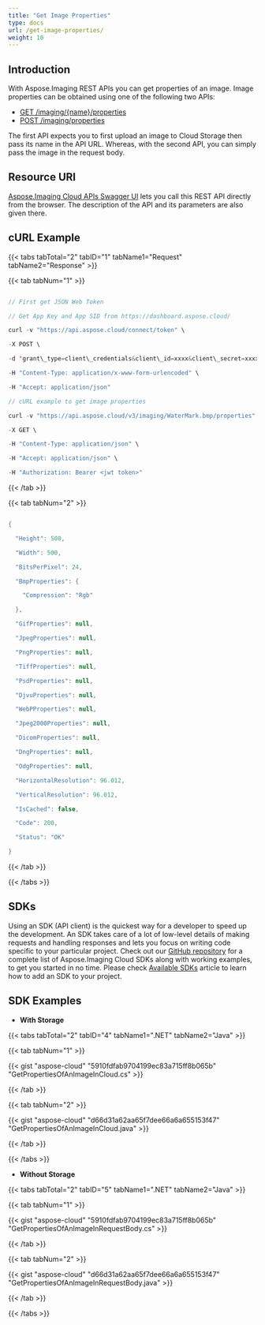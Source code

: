 ```yaml
---
title: "Get Image Properties"
type: docs
url: /get-image-properties/
weight: 10
---
```


## **Introduction**
With Aspose.Imaging REST APIs you can get properties of an image. Image properties can be obtained using one of the following two APIs:

- [GET /imaging/{name}/properties](https://apireference.aspose.cloud/imaging/#/Properties/GetImageProperties)
- [POST /imaging/properties](https://apireference.aspose.cloud/imaging/#/Properties/ExtractImageProperties)

The first API expects you to first upload an image to Cloud Storage then pass its name in the API URL. Whereas, with the second API, you can simply pass the image in the request body.
## **Resource URI**
[Aspose.Imaging Cloud APIs Swagger UI](https://apireference.aspose.cloud/imaging/#/Properties) lets you call this REST API directly from the browser. The description of the API and its parameters are also given there.
## **cURL Example**
{{< tabs tabTotal="2" tabID="1" tabName1="Request" tabName2="Response" >}}

{{< tab tabNum="1" >}}

```java

// First get JSON Web Token

// Get App Key and App SID from https://dashboard.aspose.cloud/

curl -v "https://api.aspose.cloud/connect/token" \

-X POST \

-d 'grant\_type=client\_credentials&client\_id=xxxx&client\_secret=xxxx' \

-H "Content-Type: application/x-www-form-urlencoded" \

-H "Accept: application/json"

// cURL example to get image properties

curl -v "https://api.aspose.cloud/v3/imaging/WaterMark.bmp/properties" \

-X GET \

-H "Content-Type: application/json" \

-H "Accept: application/json" \

-H "Authorization: Bearer <jwt token>"

```

{{< /tab >}}

{{< tab tabNum="2" >}}

```java

{

  "Height": 500,

  "Width": 500,

  "BitsPerPixel": 24,

  "BmpProperties": {

    "Compression": "Rgb"

  },

  "GifProperties": null,

  "JpegProperties": null,

  "PngProperties": null,

  "TiffProperties": null,

  "PsdProperties": null,

  "DjvuProperties": null,

  "WebPProperties": null,

  "Jpeg2000Properties": null,

  "DicomProperties": null,

  "DngProperties": null,

  "OdgProperties": null,

  "HorizontalResolution": 96.012,

  "VerticalResolution": 96.012,

  "IsCached": false,

  "Code": 200,

  "Status": "OK"

}

```

{{< /tab >}}

{{< /tabs >}}
## **SDKs**
Using an SDK (API client) is the quickest way for a developer to speed up the development. An SDK takes care of a lot of low-level details of making requests and handling responses and lets you focus on writing code specific to your particular project. Check out our [GitHub repository](https://github.com/aspose-imaging-cloud) for a complete list of Aspose.Imaging Cloud SDKs along with working examples, to get you started in no time. Please check [Available SDKs](/available-sdks/) article to learn how to add an SDK to your project.
## **SDK Examples**
- **With Storage**

{{< tabs tabTotal="2" tabID="4" tabName1=".NET" tabName2="Java" >}}

{{< tab tabNum="1" >}}

{{< gist "aspose-cloud" "5910fdfab9704199ec83a715ff8b065b" "GetPropertiesOfAnImageInCloud.cs" >}}

{{< /tab >}}

{{< tab tabNum="2" >}}

{{< gist "aspose-cloud" "d66d31a62aa65f7dee66a6a655153f47" "GetPropertiesOfAnImageInCloud.java" >}}

{{< /tab >}}

{{< /tabs >}}

- **Without Storage**

{{< tabs tabTotal="2" tabID="5" tabName1=".NET" tabName2="Java" >}}

{{< tab tabNum="1" >}}

{{< gist "aspose-cloud" "5910fdfab9704199ec83a715ff8b065b" "GetPropertiesOfAnImageInRequestBody.cs" >}}

{{< /tab >}}

{{< tab tabNum="2" >}}

{{< gist "aspose-cloud" "d66d31a62aa65f7dee66a6a655153f47" "GetPropertiesOfAnImageInRequestBody.java" >}}

{{< /tab >}}

{{< /tabs >}}
